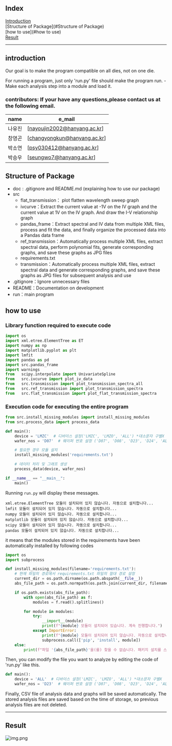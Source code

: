 ## Index
[Introduction](#Introduction)   
[Structure of Package](#Structure of Package)   
[how to use](#how to use)     
[Result](#Result)
***

## introduction
Our goal is to make the program compatible on all dies, not on one die. 

For running a program, just only 'run.py' file should make the program run. - Make each analysis step into a module and load it.
### contributors: If your have any questions,please contact us at the following email.

| name | e_mail | 
| --- | --- |
| 나유진 | [nayoujin2002@hanyang.ac.kr] |
| 창영곤 | [changyongkun@hanyang.ac.kr] |
| 박소연 | [psy030412@hanyang.ac.kr] |
| 박승우 | [seungwo7@hanyang.ac.kr] |




## Structure of Package

+ doc : .gitignore and README.md (explaining how to use our package)
+ src
   + flat_transmission： plot flatten wavelength sweep graph
   + ivcurve：Extract the current value at -1V on the IV graph and the current value at 1V on the IV graph. And draw the I-V relationship graph
   + pandas_frame：Extract spectral and IV data from multiple XML files, process and fit the data, and finally organize the processed data into a Pandas data frame
   + ref_transmission：Automatically process multiple XML files, extract spectral data, perform polynomial fits, generate corresponding graphs, and save these graphs as JPG files
   + requirements.txt
   + transmission：Automatically process multiple XML files, extract spectral data and generate corresponding graphs, and save these graphs as JPG files for subsequent analysis and use
+ .gitignore：Ignore unnecessary files
+ README：Documentation on development
+ run：main program

## how to use
### Library function required to execute code
```python
import os
import xml.etree.ElementTree as ET
import numpy as np
import matplotlib.pyplot as plt
import lmfit
import pandas as pd
import src.pandas_frame
import warnings
from   scipy.interpolate import UnivariateSpline
from   src.ivcurve import plot_iv_data
from   src.transmission import plot_transmission_spectra_all
from   src.ref_transmission import plot_transmission_spectra
from   src.flat_transmission import plot_flat_transmission_spectra
```
### Execution code for executing the entire program
```python
from src.install_missing_modules import install_missing_modules
from src.process_data import process_data

def main():
    device = 'LMZC'  # 디바이스 설정('LMZC', 'LMZO', 'ALL') *대소문자 구별X
    wafer_nos = 'D07'  # 웨이퍼 번호 설정 ('D07', 'D08', 'D23', 'D24', 'ALL')

    # 필요한 경우 모듈 설치
    install_missing_modules('requirements.txt')

    # 데이터 처리 및 그래프 생성
    process_data(device, wafer_nos)

if __name__ == "__main__":
    main()

```

Running `run.py` will display these messages.

```
xml.etree.ElementTree 모듈이 설치되어 있지 않습니다. 자동으로 설치합니다...
lmfit 모듈이 설치되어 있지 않습니다. 자동으로 설치합니다...
numpy 모듈이 설치되어 있지 않습니다. 자동으로 설치합니다...
matplotlib 모듈이 설치되어 있지 않습니다. 자동으로 설치합니다...
scipy 모듈이 설치되어 있지 않습니다. 자동으로 설치합니다...
pandas 모듈이 설치되어 있지 않습니다. 자동으로 설치합니다...
```
it means that the modules stored in the requirements have been automatically installed by following codes


```python
import os
import subprocess

def install_missing_modules(filename='requirements.txt'):
    # 현재 파일의 경로에서 requirements.txt 파일의 절대 경로 설정
    current_dir = os.path.dirname(os.path.abspath(__file__))
    abs_file_path = os.path.normpath(os.path.join(current_dir, filename))

    if os.path.exists(abs_file_path):
        with open(abs_file_path) as f:
            modules = f.read().splitlines()

        for module in modules:
            try:
                __import__(module)
                print(f"{module} 모듈이 설치되어 있습니다. 계속 진행합니다.")
            except ImportError:
                print(f"{module} 모듈이 설치되어 있지 않습니다. 자동으로 설치합니다...")
                subprocess.call(['pip', 'install', module])
    else:
        print(f"파일 '{abs_file_path}'을(를) 찾을 수 없습니다. 패키지 설치를 스킵합니다.")
```

Then, you can modify the file you want to analyze by editing the code of 'run.py' like this.

```python
def main():
    device = 'ALL'  # 디바이스 설정('LMZC', 'LMZO', 'ALL') *대소문자 구별X
    wafer_nos = 'D23'  # 웨이퍼 번호 설정 ('D07', 'D08', 'D23', 'D24', 'ALL')
```

Finally, CSV file of analysis data and graphs will be saved automatically.
The stored analysis files are saved based on the time of storage, so previous analysis files are not deleted.



***

## Result

![img.png](img.png)
